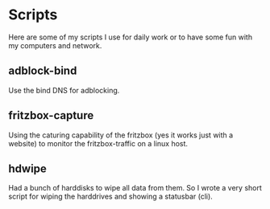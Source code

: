 # Scripts

Here are some of my scripts I use for daily work or to have some fun with my computers and network.


## adblock-bind

Use the bind DNS for adblocking.

## fritzbox-capture

Using the caturing capability of the fritzbox (yes it works just with a website) to monitor the fritzbox-traffic on a linux host.

## hdwipe

Had a bunch of harddisks to wipe all data from them. So I wrote a very short script for wiping the harddrives and showing a statusbar (cli).


